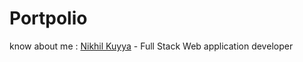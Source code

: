 # Portpolio

know about me : [Nikhil Kuyya](https://nikhilkuyya.me) - Full Stack Web application developer
